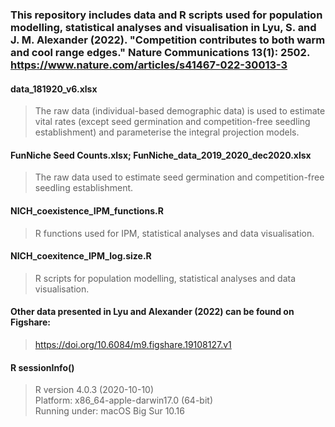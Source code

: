 ### This repository includes data and R scripts used for population modelling, statistical analyses and visualisation in Lyu, S. and J. M. Alexander (2022). "Competition contributes to both warm and cool range edges." Nature Communications 13(1): 2502. https://www.nature.com/articles/s41467-022-30013-3

#### data_181920_v6.xlsx

> The raw data (individual-based demographic data) is used to estimate vital rates (except seed germination and competition-free seedling establishment) and parameterise the integral projection models.

#### FunNiche Seed Counts.xlsx; FunNiche_data_2019_2020_dec2020.xlsx

> The raw data used to estimate seed germination and competition-free seedling establishment.

#### NICH_coexistence_IPM_functions.R

> R functions used for IPM, statistical analyses and data visualisation.

#### NICH_coexitence_IPM_log.size.R

> R scripts for population modelling, statistical analyses and data visualisation.

#### Other data presented in Lyu and Alexander (2022) can be found on Figshare: 

> https://doi.org/10.6084/m9.figshare.19108127.v1

#### R sessionInfo()
> R version 4.0.3 (2020-10-10)  
Platform: x86_64-apple-darwin17.0 (64-bit)  
Running under: macOS Big Sur 10.16

